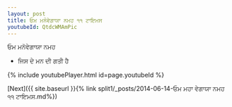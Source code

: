 ```yaml
---
layout: post
title: ਓਮ ਮਨੋਵੇਗਾਯਾ ਨਮਹ ੧੧ ਟਾਇਮਸ
youtubeId: QtdcWMAmPic
---
```

 
 
 ਓਮ ਮਨੋਵੇਗਾਯਾ ਨਮਹ  
 
 -  ਜਿਸ ਦੇ ਮਨ ਦੀ ਗਤੀ ਹੈ 
 
  
 
  
 
 
 
 
 
 


{% include youtubePlayer.html id=page.youtubeId %}
 
[Next]({{ site.baseurl }}{% link  split1/_posts/2014-06-14-ਓਮ ਮਹਾ ਵੇਗਾਯਾ ਨਮਹ ੧੧ ਟਾਇਮਸ.md%})
 
